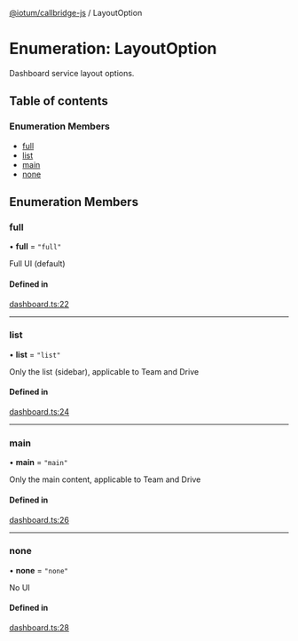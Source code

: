 [@iotum/callbridge-js](../README.md) / LayoutOption

# Enumeration: LayoutOption

Dashboard service layout options.

## Table of contents

### Enumeration Members

- [full](LayoutOption.md#full)
- [list](LayoutOption.md#list)
- [main](LayoutOption.md#main)
- [none](LayoutOption.md#none)

## Enumeration Members

### full

• **full** = ``"full"``

Full UI (default)

#### Defined in

[dashboard.ts:22](https://github.com/iotum/callbridge-js/blob/2066c52/src/dashboard.ts#L22)

___

### list

• **list** = ``"list"``

Only the list (sidebar), applicable to Team and Drive

#### Defined in

[dashboard.ts:24](https://github.com/iotum/callbridge-js/blob/2066c52/src/dashboard.ts#L24)

___

### main

• **main** = ``"main"``

Only the main content, applicable to Team and Drive

#### Defined in

[dashboard.ts:26](https://github.com/iotum/callbridge-js/blob/2066c52/src/dashboard.ts#L26)

___

### none

• **none** = ``"none"``

No UI

#### Defined in

[dashboard.ts:28](https://github.com/iotum/callbridge-js/blob/2066c52/src/dashboard.ts#L28)
